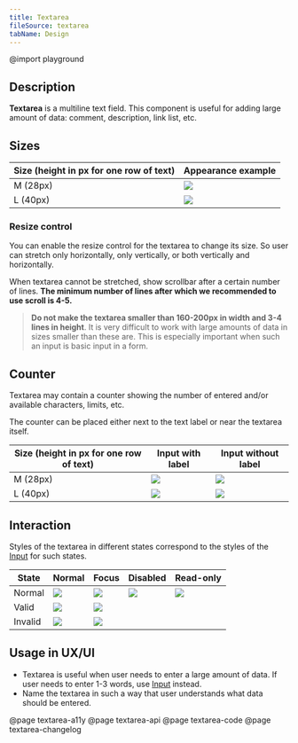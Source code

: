 ```yaml
---
title: Textarea
fileSource: textarea
tabName: Design
---
```


@import playground

## Description

**Textarea** is a multiline text field. This component is useful for adding large amount of data: comment, description, link list, etc.

## Sizes

| Size (height in px for one row of text) | Appearance example |
| --------------------------------------- | ------------------ |
| M (28px)                                | ![](static/m.png)  |
| L (40px)                                | ![](static/l.png)  |

### Resize control

You can enable the resize control for the textarea to change its size. So user can stretch only horizontally, only vertically, or both vertically and horizontally.

When textarea cannot be stretched, show scrollbar after a certain number of lines. **The minimum number of lines after which we recommended to use scroll is 4-5.**

> **Do not make the textarea smaller than 160-200px in width and 3-4 lines in height**. It is very difficult to work with large amounts of data in sizes smaller than these are. This is especially important when such an input is basic input in a form.

## Counter

Textarea may contain a counter showing the number of entered and/or available characters, limits, etc.

The counter can be placed either next to the text label or near the textarea itself.

| Size (height in px for one row of text) | Input with label          | Input without label             |
| --------------------------------------- | ------------------------- | ------------------------------- |
| M (28px)                                | ![](static/counter-M.png) | ![](static/counter-inner-M.png) |
| L (40px)                                | ![](static/counter-L.png) | ![](static/counter-inner-L.png) |

## Interaction

Styles of the textarea in different states correspond to the styles of the [Input](/components/input/) for such states.

| State   | Normal                    | Focus                           | Disabled                   | Read-only                  |
| ------- | ------------------------- | ------------------------------- | -------------------------- | -------------------------- |
| Normal  | ![](static/m.png)         | ![](static/m-focus.png)         | ![](static/m-disabled.png) | ![](static/m-readonly.png) |
| Valid   | ![](static/m-valid.png)   | ![](static/m-valid-focus.png)   |                            |                            |
| Invalid | ![](static/m-invalid.png) | ![](static/m-invalid-focus.png) |                            |                            |

## Usage in UX/UI

- Textarea is useful when user needs to enter a large amount of data. If user needs to enter 1-3 words, use [Input](/components/input/) instead.
- Name the textarea in such a way that user understands what data should be entered.

@page textarea-a11y
@page textarea-api
@page textarea-code
@page textarea-changelog
